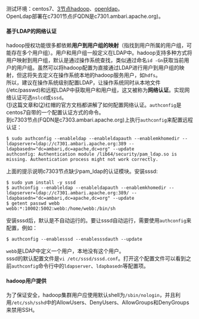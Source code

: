 测试环境：centos7、[3节点hadoop](https://imaidata.github.io/blog/ambari_centos/)、[openldap](https://imaidata.github.io/blog/ldap/)。  
OpenLdap部署在c7301节点(FQDN是c7301.ambari.apache.org)。  
#### 基于LDAP的网络认证
hadoop授权功能很多都依赖**用户到用户组的映射**（指找到用户所属的用户组，可能存在多个用户组）。用户和用户组一般定义在LDAP中。hadoop支持多种方式将用户映射到用户组，默认是通过操作系统查找，类似通过命名`id -Gn`获取当前用户的用户组。虽然可以将hadoop配置为直接通过LDAP进行用户到用户组的映射，但这将失去定义在操作系统本地的hadoop服务用户，如`hdfs`。  
所以，建议在操作系统级别配置LDAP，让操作系统同时从本地文件(/etc/passwd)和远程LDAP中获取用户和用户组，这又被称为**网络认证**。实现网络认证可选`nslcd`或`sssd`。  
([1](https://www.certdepot.net/ldap-client-configuration-authconfig/))这篇文章和([2](https://access.redhat.com/documentation/en-US/Red_Hat_Enterprise_Linux/7/html/System-Level_Authentication_Guide/authconfig-ldap.html))红帽的官方文档都讲解了如何配置网络认证。`authconfig`是centos7自带的一个配置认证方式的命令。  
到c7303节点(FQDN是c7303.ambari.apache.org)上执行`authconfig`来配置远程认证：
```
$ sudo authconfig --enableldap --enableldapauth --enablemkhomedir --ldapserver=ldap://c7301.ambari.apache.org:389 --ldapbasedn="dc=ambari,dc=apache,dc=org" --update
authconfig: Authentication module /lib64/security/pam_ldap.so is missing. Authentication process might not work correctly.
```
上面的提示说明c7303节点缺少pam_ldap的认证模块。安装sssd:
```
$ sudo yum install -y sssd
$ authconfig --enableldap --enableldapauth --enablemkhomedir --ldapserver=ldap://c7301.ambari.apache.org:389/ --ldapbasedn="dc=ambari,dc=apache,dc=org" --update
$ getent passwd webb                               
webb:*:10002:5002:webb:/home/webb:/bin/sh
```
安装sssd后，默认是不自动运行的。要让sssd自动运行，需要使用`authconfig`来配置，例如：
```
$ authconfig --enablesssd --enablesssdauth --update
```
`webb`是LDAP中定义一个用户，本地没有这个用户。  
sssd的默认配置文件是`vi /etc/sssd/sssd.conf`。打开这个配置文件可以看到之前`authconfig`命令行中的`ldapserver`、`ldapbasedn`等配置项。  
#### hadoop用户提供
为了保证安全，hadoop集群用户应使用默认shell为`/sbin/nologin`，并且利用`/etc/ssh/sshd`中的AllowUsers、DenyUsers、AllowGroups和DenyGroups来禁用SSH。